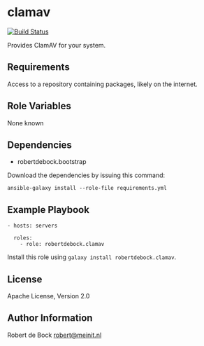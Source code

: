clamav
=========

[![Build Status](https://travis-ci.org/robertdebock/ansible-role-clamav.svg?branch=master)](https://travis-ci.org/robertdebock/ansible-role-clamav)

Provides ClamAV for your system.

Requirements
------------

Access to a repository containing packages, likely on the internet.

Role Variables
--------------

None known

Dependencies
------------

- robertdebock.bootstrap

Download the dependencies by issuing this command:
```
ansible-galaxy install --role-file requirements.yml
```

Example Playbook
----------------

```
- hosts: servers

  roles:
    - role: robertdebock.clamav
```

Install this role using `galaxy install robertdebock.clamav`.

License
-------

Apache License, Version 2.0

Author Information
------------------

Robert de Bock <robert@meinit.nl>
